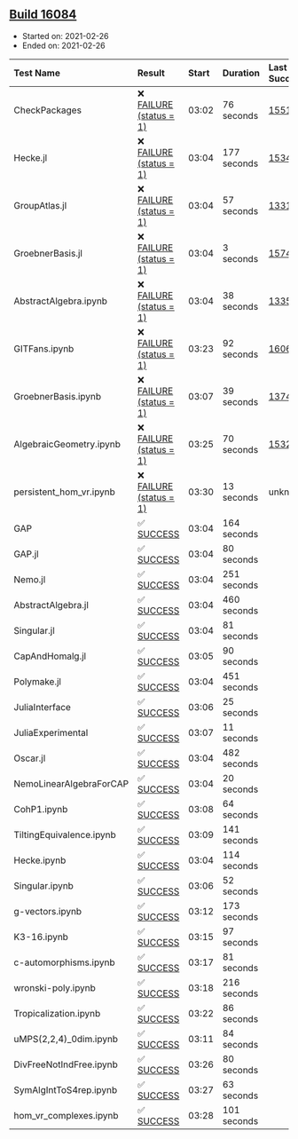 ## [Build 16084](https://oscarci.mathematik.uni-kl.de/job/oscar/16084/)

* Started on: 2021-02-26
* Ended on: 2021-02-26

| Test Name    | Result | Start | Duration | Last Success | First Failure |
|:-------------|:-------|:------|:---------|:-------------|:--------------|
| CheckPackages | ❌ [FAILURE (status = 1)](https://oscarci.mathematik.uni-kl.de/job/oscar/16084/artifact/logs/build-16084/CheckPackages.log) | 03:02 | 76 seconds | [15514](https://oscarci.mathematik.uni-kl.de/job/oscar/15514/) | [15515](https://oscarci.mathematik.uni-kl.de/job/oscar/15515/) |
| Hecke.jl | ❌ [FAILURE (status = 1)](https://oscarci.mathematik.uni-kl.de/job/oscar/16084/artifact/logs/build-16084/Hecke.jl.log) | 03:04 | 177 seconds | [15344](https://oscarci.mathematik.uni-kl.de/job/oscar/15344/) | [15348](https://oscarci.mathematik.uni-kl.de/job/oscar/15348/) |
| GroupAtlas.jl | ❌ [FAILURE (status = 1)](https://oscarci.mathematik.uni-kl.de/job/oscar/16084/artifact/logs/build-16084/GroupAtlas.jl.log) | 03:04 | 57 seconds | [13311](https://oscarci.mathematik.uni-kl.de/job/oscar/13311/) | [13312](https://oscarci.mathematik.uni-kl.de/job/oscar/13312/) |
| GroebnerBasis.jl | ❌ [FAILURE (status = 1)](https://oscarci.mathematik.uni-kl.de/job/oscar/16084/artifact/logs/build-16084/GroebnerBasis.jl.log) | 03:04 | 3 seconds | [15745](https://oscarci.mathematik.uni-kl.de/job/oscar/15745/) | [15746](https://oscarci.mathematik.uni-kl.de/job/oscar/15746/) |
| AbstractAlgebra.ipynb | ❌ [FAILURE (status = 1)](https://oscarci.mathematik.uni-kl.de/job/oscar/16084/artifact/logs/build-16084/AbstractAlgebra.ipynb.log) | 03:04 | 38 seconds | [13355](https://oscarci.mathematik.uni-kl.de/job/oscar/13355/) | [13356](https://oscarci.mathematik.uni-kl.de/job/oscar/13356/) |
| GITFans.ipynb | ❌ [FAILURE (status = 1)](https://oscarci.mathematik.uni-kl.de/job/oscar/16084/artifact/logs/build-16084/GITFans.ipynb.log) | 03:23 | 92 seconds | [16068](https://oscarci.mathematik.uni-kl.de/job/oscar/16068/) | [16069](https://oscarci.mathematik.uni-kl.de/job/oscar/16069/) |
| GroebnerBasis.ipynb | ❌ [FAILURE (status = 1)](https://oscarci.mathematik.uni-kl.de/job/oscar/16084/artifact/logs/build-16084/GroebnerBasis.ipynb.log) | 03:07 | 39 seconds | [13748](https://oscarci.mathematik.uni-kl.de/job/oscar/13748/) | [13749](https://oscarci.mathematik.uni-kl.de/job/oscar/13749/) |
| AlgebraicGeometry.ipynb | ❌ [FAILURE (status = 1)](https://oscarci.mathematik.uni-kl.de/job/oscar/16084/artifact/logs/build-16084/AlgebraicGeometry.ipynb.log) | 03:25 | 70 seconds | [15322](https://oscarci.mathematik.uni-kl.de/job/oscar/15322/) | [15323](https://oscarci.mathematik.uni-kl.de/job/oscar/15323/) |
| persistent_hom_vr.ipynb | ❌ [FAILURE (status = 1)](https://oscarci.mathematik.uni-kl.de/job/oscar/16084/artifact/logs/build-16084/persistent_hom_vr.ipynb.log) | 03:30 | 13 seconds | unknown | unknown |
| GAP | ✅ [SUCCESS](https://oscarci.mathematik.uni-kl.de/job/oscar/16084/artifact/logs/build-16084/GAP.log) | 03:04 | 164 seconds |  |  |
| GAP.jl | ✅ [SUCCESS](https://oscarci.mathematik.uni-kl.de/job/oscar/16084/artifact/logs/build-16084/GAP.jl.log) | 03:04 | 80 seconds |  |  |
| Nemo.jl | ✅ [SUCCESS](https://oscarci.mathematik.uni-kl.de/job/oscar/16084/artifact/logs/build-16084/Nemo.jl.log) | 03:04 | 251 seconds |  |  |
| AbstractAlgebra.jl | ✅ [SUCCESS](https://oscarci.mathematik.uni-kl.de/job/oscar/16084/artifact/logs/build-16084/AbstractAlgebra.jl.log) | 03:04 | 460 seconds |  |  |
| Singular.jl | ✅ [SUCCESS](https://oscarci.mathematik.uni-kl.de/job/oscar/16084/artifact/logs/build-16084/Singular.jl.log) | 03:04 | 81 seconds |  |  |
| CapAndHomalg.jl | ✅ [SUCCESS](https://oscarci.mathematik.uni-kl.de/job/oscar/16084/artifact/logs/build-16084/CapAndHomalg.jl.log) | 03:05 | 90 seconds |  |  |
| Polymake.jl | ✅ [SUCCESS](https://oscarci.mathematik.uni-kl.de/job/oscar/16084/artifact/logs/build-16084/Polymake.jl.log) | 03:04 | 451 seconds |  |  |
| JuliaInterface | ✅ [SUCCESS](https://oscarci.mathematik.uni-kl.de/job/oscar/16084/artifact/logs/build-16084/JuliaInterface.log) | 03:06 | 25 seconds |  |  |
| JuliaExperimental | ✅ [SUCCESS](https://oscarci.mathematik.uni-kl.de/job/oscar/16084/artifact/logs/build-16084/JuliaExperimental.log) | 03:07 | 11 seconds |  |  |
| Oscar.jl | ✅ [SUCCESS](https://oscarci.mathematik.uni-kl.de/job/oscar/16084/artifact/logs/build-16084/Oscar.jl.log) | 03:04 | 482 seconds |  |  |
| NemoLinearAlgebraForCAP | ✅ [SUCCESS](https://oscarci.mathematik.uni-kl.de/job/oscar/16084/artifact/logs/build-16084/NemoLinearAlgebraForCAP.log) | 03:04 | 20 seconds |  |  |
| CohP1.ipynb | ✅ [SUCCESS](https://oscarci.mathematik.uni-kl.de/job/oscar/16084/artifact/logs/build-16084/CohP1.ipynb.log) | 03:08 | 64 seconds |  |  |
| TiltingEquivalence.ipynb | ✅ [SUCCESS](https://oscarci.mathematik.uni-kl.de/job/oscar/16084/artifact/logs/build-16084/TiltingEquivalence.ipynb.log) | 03:09 | 141 seconds |  |  |
| Hecke.ipynb | ✅ [SUCCESS](https://oscarci.mathematik.uni-kl.de/job/oscar/16084/artifact/logs/build-16084/Hecke.ipynb.log) | 03:04 | 114 seconds |  |  |
| Singular.ipynb | ✅ [SUCCESS](https://oscarci.mathematik.uni-kl.de/job/oscar/16084/artifact/logs/build-16084/Singular.ipynb.log) | 03:06 | 52 seconds |  |  |
| g-vectors.ipynb | ✅ [SUCCESS](https://oscarci.mathematik.uni-kl.de/job/oscar/16084/artifact/logs/build-16084/g-vectors.ipynb.log) | 03:12 | 173 seconds |  |  |
| K3-16.ipynb | ✅ [SUCCESS](https://oscarci.mathematik.uni-kl.de/job/oscar/16084/artifact/logs/build-16084/K3-16.ipynb.log) | 03:15 | 97 seconds |  |  |
| c-automorphisms.ipynb | ✅ [SUCCESS](https://oscarci.mathematik.uni-kl.de/job/oscar/16084/artifact/logs/build-16084/c-automorphisms.ipynb.log) | 03:17 | 81 seconds |  |  |
| wronski-poly.ipynb | ✅ [SUCCESS](https://oscarci.mathematik.uni-kl.de/job/oscar/16084/artifact/logs/build-16084/wronski-poly.ipynb.log) | 03:18 | 216 seconds |  |  |
| Tropicalization.ipynb | ✅ [SUCCESS](https://oscarci.mathematik.uni-kl.de/job/oscar/16084/artifact/logs/build-16084/Tropicalization.ipynb.log) | 03:22 | 86 seconds |  |  |
| uMPS(2,2,4)_0dim.ipynb | ✅ [SUCCESS](https://oscarci.mathematik.uni-kl.de/job/oscar/16084/artifact/logs/build-16084/uMPS-2-2-4-_0dim.ipynb.log) | 03:11 | 84 seconds |  |  |
| DivFreeNotIndFree.ipynb | ✅ [SUCCESS](https://oscarci.mathematik.uni-kl.de/job/oscar/16084/artifact/logs/build-16084/DivFreeNotIndFree.ipynb.log) | 03:26 | 80 seconds |  |  |
| SymAlgIntToS4rep.ipynb | ✅ [SUCCESS](https://oscarci.mathematik.uni-kl.de/job/oscar/16084/artifact/logs/build-16084/SymAlgIntToS4rep.ipynb.log) | 03:27 | 63 seconds |  |  |
| hom_vr_complexes.ipynb | ✅ [SUCCESS](https://oscarci.mathematik.uni-kl.de/job/oscar/16084/artifact/logs/build-16084/hom_vr_complexes.ipynb.log) | 03:28 | 101 seconds |  |  |
